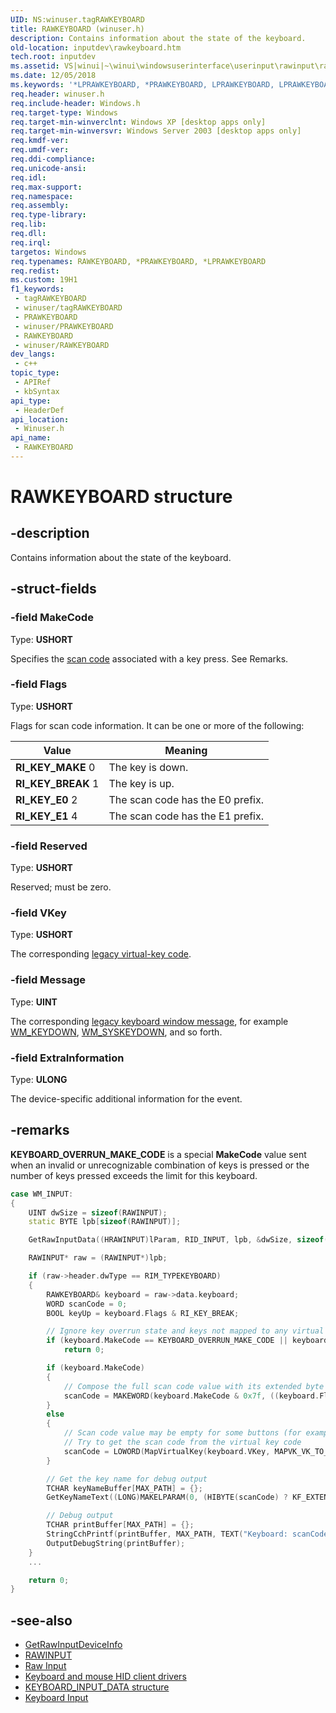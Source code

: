 ```yaml
---
UID: NS:winuser.tagRAWKEYBOARD
title: RAWKEYBOARD (winuser.h)
description: Contains information about the state of the keyboard.
old-location: inputdev\rawkeyboard.htm
tech.root: inputdev
ms.assetid: VS|winui|~\winui\windowsuserinterface\userinput\rawinput\rawinputreference\rawinputstructures\rawkeyboard.htm
ms.date: 12/05/2018
ms.keywords: '*LPRAWKEYBOARD, *PRAWKEYBOARD, LPRAWKEYBOARD, LPRAWKEYBOARD structure pointer [Keyboard and Mouse Input], PRAWKEYBOARD, PRAWKEYBOARD structure pointer [Keyboard and Mouse Input], RAWKEYBOARD, RAWKEYBOARD structure [Keyboard and Mouse Input], RI_KEY_BREAK, RI_KEY_E0, RI_KEY_E1, RI_KEY_MAKE, _win32_RAWKEYBOARD_str, _win32_rawkeyboard_str_cpp, inputdev.rawkeyboard, winui._win32_rawkeyboard_str, winuser/LPRAWKEYBOARD, winuser/PRAWKEYBOARD, winuser/RAWKEYBOARD'
req.header: winuser.h
req.include-header: Windows.h
req.target-type: Windows
req.target-min-winverclnt: Windows XP [desktop apps only]
req.target-min-winversvr: Windows Server 2003 [desktop apps only]
req.kmdf-ver: 
req.umdf-ver: 
req.ddi-compliance: 
req.unicode-ansi: 
req.idl: 
req.max-support: 
req.namespace: 
req.assembly: 
req.type-library: 
req.lib: 
req.dll: 
req.irql: 
targetos: Windows
req.typenames: RAWKEYBOARD, *PRAWKEYBOARD, *LPRAWKEYBOARD
req.redist: 
ms.custom: 19H1
f1_keywords:
 - tagRAWKEYBOARD
 - winuser/tagRAWKEYBOARD
 - PRAWKEYBOARD
 - winuser/PRAWKEYBOARD
 - RAWKEYBOARD
 - winuser/RAWKEYBOARD
dev_langs:
 - c++
topic_type:
 - APIRef
 - kbSyntax
api_type:
 - HeaderDef
api_location:
 - Winuser.h
api_name:
 - RAWKEYBOARD
---
```


# RAWKEYBOARD structure


## -description

Contains information about the state of the keyboard.

## -struct-fields

### -field MakeCode

Type: <b>USHORT</b>

Specifies the [scan code](/windows/win32/inputdev/about-keyboard-input#scan-codes) associated with a key press. See Remarks.

### -field Flags

Type: <b>USHORT</b>

Flags for scan code information. It can be one or more of the following:

| Value                | Meaning                          |
|----------------------|----------------------------------|
| **RI\_KEY\_MAKE** 0  | The key is down.                 |
| **RI\_KEY\_BREAK** 1 | The key is up.                   |
| **RI\_KEY\_E0** 2    | The scan code has the E0 prefix. |
| **RI\_KEY\_E1** 4    | The scan code has the E1 prefix. |

### -field Reserved

Type: <b>USHORT</b>

Reserved; must be zero.

### -field VKey

Type: <b>USHORT</b>

The corresponding [legacy virtual-key code](/windows/win32/inputdev/virtual-key-codes).

### -field Message

Type: <b>UINT</b>

The corresponding [legacy keyboard window message](/windows/win32/inputdev/keyboard-input-notifications), for example [WM_KEYDOWN](/windows/win32/inputdev/wm-keydown), [WM_SYSKEYDOWN](/windows/win32/inputdev/wm-syskeydown), and so forth.

### -field ExtraInformation

Type: <b>ULONG</b>

The device-specific additional information for the event.

## -remarks

<b>KEYBOARD_OVERRUN_MAKE_CODE</b> is a special **MakeCode** value sent when an invalid or unrecognizable combination of keys is pressed or the number of keys pressed exceeds the limit for this keyboard.

```cpp
case WM_INPUT:
{
    UINT dwSize = sizeof(RAWINPUT);
    static BYTE lpb[sizeof(RAWINPUT)];

    GetRawInputData((HRAWINPUT)lParam, RID_INPUT, lpb, &dwSize, sizeof(RAWINPUTHEADER));

    RAWINPUT* raw = (RAWINPUT*)lpb;

    if (raw->header.dwType == RIM_TYPEKEYBOARD)
    {
        RAWKEYBOARD& keyboard = raw->data.keyboard;
        WORD scanCode = 0;
        BOOL keyUp = keyboard.Flags & RI_KEY_BREAK;

        // Ignore key overrun state and keys not mapped to any virtual key code
        if (keyboard.MakeCode == KEYBOARD_OVERRUN_MAKE_CODE || keyboard.VKey >= UCHAR_MAX)
            return 0;

        if (keyboard.MakeCode)
        {
            // Compose the full scan code value with its extended byte
            scanCode = MAKEWORD(keyboard.MakeCode & 0x7f, ((keyboard.Flags & RI_KEY_E0) ? 0xe0 : ((keyboard.Flags & RI_KEY_E1) ? 0xe1 : 0x00)));
        }
        else
        {
            // Scan code value may be empty for some buttons (for example multimedia buttons)
            // Try to get the scan code from the virtual key code
            scanCode = LOWORD(MapVirtualKey(keyboard.VKey, MAPVK_VK_TO_VSC_EX));
        }

        // Get the key name for debug output
        TCHAR keyNameBuffer[MAX_PATH] = {};
        GetKeyNameText((LONG)MAKELPARAM(0, (HIBYTE(scanCode) ? KF_EXTENDED : 0x00) | LOBYTE(scanCode)), keyNameBuffer, MAX_PATH);

        // Debug output
        TCHAR printBuffer[MAX_PATH] = {};
        StringCchPrintf(printBuffer, MAX_PATH, TEXT("Keyboard: scanCode=%04x keyName=%s\r\n"), scanCode, keyNameBuffer);
        OutputDebugString(printBuffer);
    }
    ...

    return 0;
}
```

## -see-also

- [GetRawInputDeviceInfo](nf-winuser-getrawinputdeviceinfow.md)
- [RAWINPUT](ns-winuser-rawinput.md)
- [Raw Input](/windows/win32/inputdev/raw-input)
- [Keyboard and mouse HID client drivers](/windows-hardware/drivers/hid/keyboard-and-mouse-hid-client-drivers)
- [KEYBOARD_INPUT_DATA structure](../ntddkbd/ns-ntddkbd-keyboard_input_data.md)
- [Keyboard Input](/windows/desktop/inputdev/keyboard-input)
